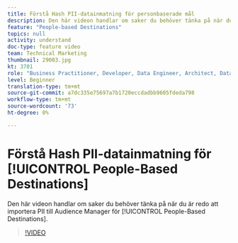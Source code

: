 ```yaml
---
title: Förstå Hash PII-datainmatning för personbaserade mål
description: Den här videon handlar om saker du behöver tänka på när du är redo att importera PII till Audience Manager för personbaserade destinationer.
feature: "People-based Destinations"
topics: null
activity: understand
doc-type: feature video
team: Technical Marketing
thumbnail: 29003.jpg
kt: 3701
role: "Business Practitioner, Developer, Data Engineer, Architect, Data Architect, Administrator, Leader"
level: Beginner
translation-type: tm+mt
source-git-commit: a7dc335e75697a7b1720eccdadbb9605fdeda798
workflow-type: tm+mt
source-wordcount: '73'
ht-degree: 0%

---
```



# Förstå Hash PII-datainmatning för [!UICONTROL People-Based Destinations]

Den här videon handlar om saker du behöver tänka på när du är redo att importera PII till Audience Manager för [!UICONTROL People-Based Destinations].

>[!VIDEO](https://video.tv.adobe.com/v/29003/?quality=12)
